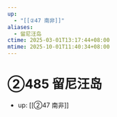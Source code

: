 ```yaml
---
up:
  - "[[②47 南非]]"
aliases:
  - 留尼汪岛
ctime: 2025-03-01T13:17:44+08:00
mtime: 2025-10-01T11:40:34+08:00
---
```


# ②485 留尼汪岛

- up: [[②47 南非]]

